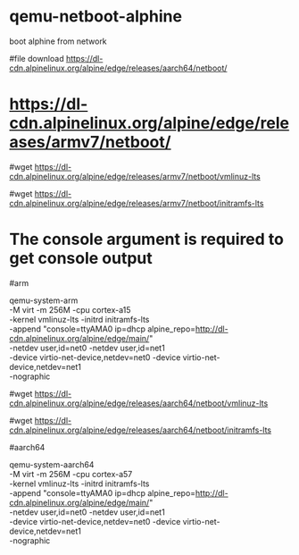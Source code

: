 # qemu-netboot-alphine
boot alphine from network

#file download https://dl-cdn.alpinelinux.org/alpine/edge/releases/aarch64/netboot/
#              https://dl-cdn.alpinelinux.org/alpine/edge/releases/armv7/netboot/

#wget https://dl-cdn.alpinelinux.org/alpine/edge/releases/armv7/netboot/vmlinuz-lts

#wget https://dl-cdn.alpinelinux.org/alpine/edge/releases/armv7/netboot/initramfs-lts

# The console argument is required to get console output


#arm

qemu-system-arm \
  -M virt -m 256M -cpu cortex-a15 \
  -kernel vmlinuz-lts -initrd initramfs-lts \
  -append "console=ttyAMA0 ip=dhcp alpine_repo=http://dl-cdn.alpinelinux.org/alpine/edge/main/" \
  -netdev user,id=net0 -netdev user,id=net1 \
  -device virtio-net-device,netdev=net0 -device virtio-net-device,netdev=net1 \
  -nographic

#wget https://dl-cdn.alpinelinux.org/alpine/edge/releases/aarch64/netboot/vmlinuz-lts

#wget https://dl-cdn.alpinelinux.org/alpine/edge/releases/aarch64/netboot/initramfs-lts

  #aarch64
  
  qemu-system-aarch64 \
  -M virt -m 256M -cpu cortex-a57 \
  -kernel vmlinuz-lts -initrd initramfs-lts \
  -append "console=ttyAMA0 ip=dhcp alpine_repo=http://dl-cdn.alpinelinux.org/alpine/edge/main/" \
  -netdev user,id=net0 -netdev user,id=net1 \
  -device virtio-net-device,netdev=net0 -device virtio-net-device,netdev=net1 \
  -nographic
  
